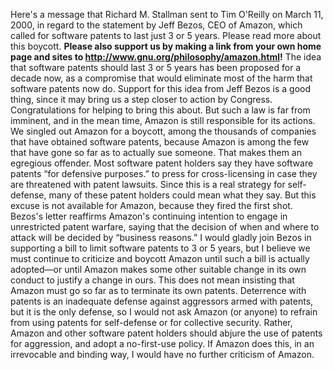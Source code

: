 Here's a message that Richard M. Stallman sent to Tim O'Reilly on March 11, 2000, in regard to the statement by Jeff Bezos, CEO of Amazon, which called for software patents to last just 3 or 5 years. Please read more about this boycott. **Please also support us by making a link from your own home page and sites to http://www.gnu.org/philosophy/amazon.html!** The idea that software patents should last 3 or 5 years has been proposed for a decade now, as a compromise that would eliminate most of the harm that software patents now do. Support for this idea from Jeff Bezos is a good thing, since it may bring us a step closer to action by Congress. Congratulations for helping to bring this about. But such a law is far from imminent, and in the mean time, Amazon is still responsible for its actions. We singled out Amazon for a boycott, among the thousands of companies that have obtained software patents, because Amazon is among the few that have gone so far as to actually sue someone. That makes them an egregious offender. Most software patent holders say they have software patents “for defensive purposes.” to press for cross-licensing in case they are threatened with patent lawsuits. Since this is a real strategy for self-defense, many of these patent holders could mean what they say. But this excuse is not available for Amazon, because they fired the first shot. Bezos's letter reaffirms Amazon's continuing intention to engage in unrestricted patent warfare, saying that the decision of when and where to attack will be decided by “business reasons.” I would gladly join Bezos in supporting a bill to limit software patents to 3 or 5 years, but I believe we must continue to criticize and boycott Amazon until such a bill is actually adopted—or until Amazon makes some other suitable change in its own conduct to justify a change in ours. This does not mean insisting that Amazon must go so far as to terminate its own patents. Deterrence with patents is an inadequate defense against aggressors armed with patents, but it is the only defense, so I would not ask Amazon (or anyone) to refrain from using patents for self-defense or for collective security. Rather, Amazon and other software patent holders should abjure the use of patents for aggression, and adopt a no-first-use policy. If Amazon does this, in an irrevocable and binding way, I would have no further criticism of Amazon.